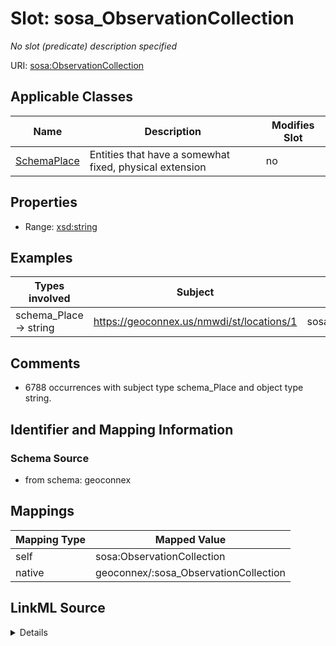 

# Slot: sosa_ObservationCollection


_No slot (predicate) description specified_





URI: [sosa:ObservationCollection](http://www.w3.org/ns/sosa/ObservationCollection)



<!-- no inheritance hierarchy -->





## Applicable Classes

| Name | Description | Modifies Slot |
| --- | --- | --- |
| [SchemaPlace](../classes/SchemaPlace.md) | Entities that have a somewhat fixed, physical extension |  no  |







## Properties

* Range: [xsd:string](xsd:string)






## Examples

| Types involved | Subject | Predicate | Object |
| --- | --- | --- | --- |
| schema_Place → string | https://geoconnex.us/nmwdi/st/locations/1 | sosa:ObservationCollection | https://locations.newmexicowaterdata.org/collections/Datastreams/items/18517 |


## Comments

* 6788 occurrences with subject type schema_Place and object type string.

## Identifier and Mapping Information







### Schema Source


* from schema: geoconnex




## Mappings

| Mapping Type | Mapped Value |
| ---  | ---  |
| self | sosa:ObservationCollection |
| native | geoconnex/:sosa_ObservationCollection |




## LinkML Source

<details>
```yaml
name: sosa_ObservationCollection
description: No slot (predicate) description specified
comments:
- 6788 occurrences with subject type schema_Place and object type string.
examples:
- description: schema_Place → string
  object:
    example_object: https://locations.newmexicowaterdata.org/collections/Datastreams/items/18517
    example_predicate: sosa:ObservationCollection
    example_subject: https://geoconnex.us/nmwdi/st/locations/1
from_schema: geoconnex
rank: 1000
slot_uri: sosa:ObservationCollection
alias: sosa_ObservationCollection
domain_of:
- schema_Place
range: string

```
</details>